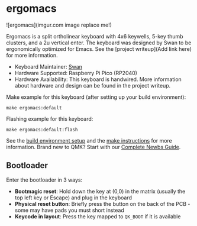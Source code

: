 # ergomacs

![ergomacs](imgur.com image replace me!)

Ergomacs is a split ortholinear keyboard with 4x6 keywells, 5-key thumb clusters, and a 2u vertical enter. The keyboard was designed by Swan to be ergonomically optimized for Emacs. See the [project writeup](Add link here) for more information.

* Keyboard Maintainer: [Swan](https://github.com/pitworker)
* Hardware Supported: Raspberry Pi Pico (RP2040)
* Hardware Availability: This keyboard is handwired. More information about hardware and design can be found in the project writeup.

Make example for this keyboard (after setting up your build environment):

    make ergomacs:default

Flashing example for this keyboard:

    make ergomacs:default:flash

See the [build environment setup](https://docs.qmk.fm/#/getting_started_build_tools) and the [make instructions](https://docs.qmk.fm/#/getting_started_make_guide) for more information. Brand new to QMK? Start with our [Complete Newbs Guide](https://docs.qmk.fm/#/newbs).

## Bootloader

Enter the bootloader in 3 ways:

* **Bootmagic reset**: Hold down the key at (0,0) in the matrix (usually the top left key or Escape) and plug in the keyboard
* **Physical reset button**: Briefly press the button on the back of the PCB - some may have pads you must short instead
* **Keycode in layout**: Press the key mapped to `QK_BOOT` if it is available
